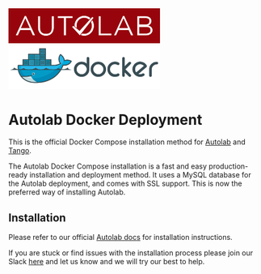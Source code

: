 <img src="images/autolab_banner.svg" alt="Autolab Logo" width="300"/>
<img src="images/docker-logo.png" alt="Docker Logo" width="300"/>


# Autolab Docker Deployment
This is the official Docker Compose installation method for [Autolab](https://github.com/autolab/Autolab/) and [Tango](https://github.com/autolab/Tango/).

The Autolab Docker Compose installation is a fast and easy production-ready installation and deployment method. It uses a MySQL database for the Autolab deployment, and comes with SSL support. This is now the preferred way of installing Autolab. 

## Installation
Please refer to our official [Autolab docs](http://docs.autolabproject.com/docker-compose) for installation instructions.

If you are stuck or find issues with the installation process please join our Slack [here](https://autolab-slack.herokuapp.com/) and let us know and we will try our best to help. 

